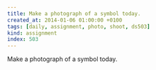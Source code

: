 ```yaml
---
title: Make a photograph of a symbol today.
created_at: 2014-01-06 01:00:00 +0100
tags: [daily, assignment, photo, shoot, ds503]
kind: assignment
index: 503
---
```


Make a photograph of a symbol today.
